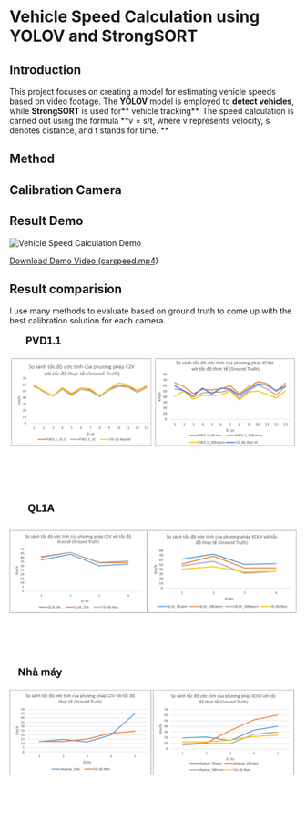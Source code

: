 # Vehicle Speed Calculation using YOLOV and StrongSORT

## Introduction
This project focuses on creating a model for estimating vehicle speeds based on video footage. The **YOLOV** model is employed to **detect vehicles**, while **StrongSORT** is used for** vehicle tracking**. The speed calculation is carried out using the formula **v = s/t, where v represents velocity, s denotes distance, and t stands for time.
**


## Method



## Calibration Camera

## Result Demo

![Vehicle Speed Calculation Demo](carspeed_demo.gif)

[Download Demo Video (carspeed.mp4)](carspeed.mp4)

## Result comparision
I use many methods to evaluate based on ground truth to come up with the best calibration solution for each camera.
![Sample Image 1](1.png)
![Sample Image 2](2.png)
![Sample Image 3](3.png)

